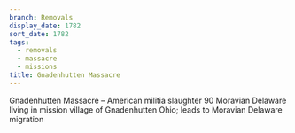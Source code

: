 ```yaml
---
branch: Removals
display_date: 1782
sort_date: 1782
tags:
  - removals
  - massacre
  - missions
title: Gnadenhutten Massacre
---
```


Gnadenhutten Massacre – American militia slaughter 90 Moravian Delaware living in mission village of Gnadenhutten Ohio; leads to Moravian Delaware migration
